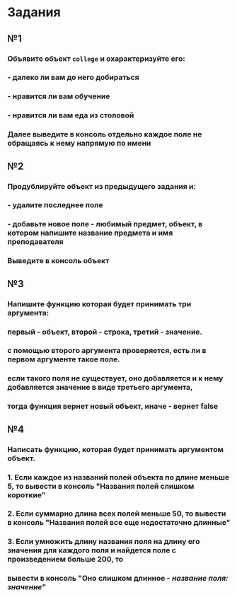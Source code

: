 # Задания

## №1
### Объявите объект `college` и охарактеризуйте его:
### - далеко ли вам до него добираться
### - нравится ли вам обучение
### - нравится ли вам еда из столовой
### Далее выведите в консоль отдельно каждое поле не обращаясь к нему напрямую по имени

## №2
### Продублируйте объект из предыдущего задания и:
### - удалите последнее поле
### - добавьте новое поле - любимый предмет, объект, в котором напишите название предмета и имя преподавателя
### Выведите в консоль объект

## №3
### Напишите функцию которая будет принимать три аргумента:
### первый - объект, второй - строка, третий - значение.
### с помощью второго аргумента проверяется, есть ли в первом аргументе такое поле.
### если такого поля не существует, оно добавляется и к нему добавляется значение в виде третьего аргумента,
### тогда функция вернет новый объект, иначе - вернет false

## №4
### Написать функцию, которая будет принимать аргументом объект.
### 1. Если каждое из названий полей объекта по длине меньше 5, то вывести в консоль "Названия полей слишком короткие"
### 2. Если суммарно длина всех полей меньше 50, то вывести в консоль "Названия полей все еще недостаточно длинные"
### 3. Если умножить длину названия поля на длину его значения для каждого поля и найдется поле с произведением больше 200, то
### вывести в консоль "Оно слишком длинное - *название поля: значение*"